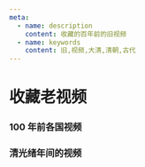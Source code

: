 ```yaml
---
meta:
  - name: description
    content: 收藏的百年前的旧视频
  - name: keywords
    content: 旧,视频,大清,清朝,古代
---
```

# 收藏老视频

### 100 年前各国视频

<VideoPlayer src="https://3.z.wiki/autoupload/2022-09-14/ba91891a0b63489db167bedfb7d1770e.100-years-ago.mp4" />

### 清光绪年间的视频

<VideoPlayer src="https://4.z.wiki/autoupload/2022-09-17/a1eacd1d8de54eb7944dbf3b7115d506.清光绪年间的视频.mp4" />
